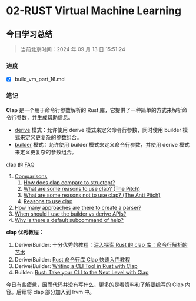 # 02-RUST Virtual Machine Learning

## 今日学习总结

> 当前北京时间：2024 年 09 月 13 日 15:51:24

### 进度

- [x] build_vm_part_16.md

### 笔记

**Clap** 是一个用于命令行参数解析的 Rust 库，它提供了一种简单的方式来解析命令行参数，并生成帮助信息。

- [derive](https://docs.rs/clap/latest/clap/_derive/index.html#mixing-builder-and-derive-apis) 模式：允许使用 derive 模式来定义命令行参数，同时使用 builder 模式来定义更复杂的参数组合。
- [builder](https://docs.rs/clap/latest/clap/_tutorial/chapter_0/index.html) 模式：允许使用 builder 模式来定义命令行参数，并使用 derive 模式来定义更复杂的参数组合。

clap 的 [FAQ](https://docs.rs/clap/latest/clap/_faq/index.html#)

1. [Comparisons](https://docs.rs/clap/latest/clap/_faq/index.html#comparisons)
    1. [How does clap compare to structopt?](https://docs.rs/clap/latest/clap/_faq/index.html#how-does-clap-compare-to-structopt)
    2. [What are some reasons to use clap? (The Pitch)](https://docs.rs/clap/latest/clap/_faq/index.html#what-are-some-reasons-to-use-clap-the-pitch)
    3. [What are some reasons not to use clap? (The  Anti Pitch)](https://docs.rs/clap/latest/clap/_faq/index.html#what-are-some-reasons-not-to-use-clap-the-anti-pitch)
    4. [Reasons to use clap](https://docs.rs/clap/latest/clap/_faq/index.html#reasons-to-use-clap)
2. [How many approaches are there to create a parser?](https://docs.rs/clap/latest/clap/_faq/index.html#how-many-approaches-are-there-to-create-a-parser)
3. [When should I use the builder vs derive APIs?](https://docs.rs/clap/latest/clap/_faq/index.html#when-should-i-use-the-builder-vs-derive-apis)
4. [Why is there a default subcommand of help?](https://docs.rs/clap/latest/clap/_faq/index.html#why-is-there-a-default-subcommand-of-help)

**clap 优秀教程：**

1. Derive/Builder: 十分优秀的教程：[深入探索 Rust 的 clap 库：命令行解析的艺术](https://blog.csdn.net/Hedon954/article/details/139578613)
2. Derive/Builder: [Rust 命令行库 Clap 快速入门教程](https://youerning.top/post/rust/rust-clap-tutorial/)
3. Derive/Builder: [Writing a CLI Tool in Rust with Clap](https://www.shuttle.rs/blog/2023/12/08/clap-rust)
4. Builder: [Rust: Take your CLI to the Next Level with Clap](https://medium.com/@itsuki.enjoy/rust-take-your-cli-to-the-next-level-with-clap-a0f05875ef45)

今日有些疲惫，因而代码并没有写什么，更多的是看资料和了解要编写的 Clap 内容。后续将 clap 部分加入到 lrvm 中。
